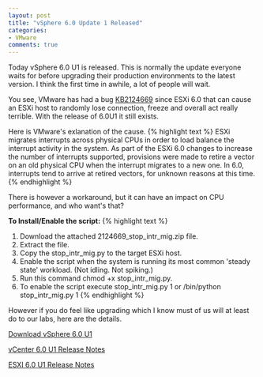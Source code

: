 ```yaml
---
layout: post
title: "vSphere 6.0 Update 1 Released"
categories:
- VMware
comments: true
---
```

Today vSphere 6.0 U1 is released. This is normally the update everyone waits for before upgrading their production environments to the latest version. I think the first time in awhile, a lot of people will wait.

You see, VMware has had a bug [KB2124669](http://kb.vmware.com/selfservice/microsites/search.do?language=en_US&cmd=displayKC&externalId=2124669) since ESXi 6.0 that can cause an ESXi host to randomly lose connection, freeze and overall act really terrible. With the release of 6.0U1 it still exists.

Here is VMware's exlanation of the cause.
{% highlight text  %}
ESXi migrates interrupts across physical CPUs in order to load balance the interrupt activity in the system. As part of the ESXi
6.0 changes to increase the number of interrupts supported, provisions were made to retire a vector on an old physical CPU when
the interrupt migrates to a new one. In 6.0, interrupts tend to arrive at retired vectors, for unknown reasons at this time.
{% endhighlight  %}

There is however a workaround, but it can have an impact on CPU performance, and who want's that?

**To Install/Enable the script:**
{% highlight text  %}
1. Download the attached 2124669_stop_intr_mig.zip file.
2. Extract the file.
3. Copy the stop_intr_mig.py to the target ESXi host.
4. Enable the script when the system is running its most common 'steady state' workload. (Not idling. Not spiking.)
5. Run this command chmod +x stop_intr_mig.py.
6. To enable the script execute stop_intr_mig.py 1 or /bin/python stop_intr_mig.py 1
{% endhighlight  %}

However if you do feel like upgrading which I know must of us will at least do to our labs, here are the details.

[Download vSphere 6.0 U1](https://my.vmware.com/web/vmware/info?slug=datacenter_cloud_infrastructure/vmware_vsphere/6_0)

[vCenter 6.0 U1 Release Notes](http://pubs.vmware.com/Release_Notes/en/vsphere/60/vsphere-vcenter-server-60u1-release-notes.html)

[ESXI 6.0 U1 Release Notes](http://pubs.vmware.com/Release_Notes/en/vsphere/60/vsphere-esxi-60u1-release-notes.html)
